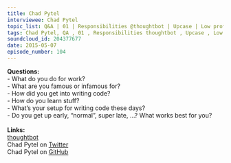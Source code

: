 ```yaml
--- 
title: Chad Pytel
interviewee: Chad Pytel
topic_list: Q&A | 01 | Responsibilities @thoughtbot | Upcase | Low profile | Rails books | Small ponds | Starting out | First computer | BASIC programs | College & Theater | Comedy group | Learning by doing | Investment days | Coding setup | Running | Daily routines
tags: Chad Pytel, QA , 01 , Responsibilities thoughtbot , Upcase , Low profile , Rails books , Small ponds , Starting out , First computer , BASIC programs , College  Theater , Comedy group , Learning by doing , Investment days , Coding setup , Running , Daily routines
soundcloud_id: 204377677
date: 2015-05-07
episode_number: 104
---
```

 
<p class="show_notes_display"><b>Questions:</b><br>- What do you do for work?<br>- What are you famous or infamous for?<br>- How did you get into writing code?<br>- How do you learn stuff?<br>- What’s your setup for writing code these days?<br>- Do you get up early, “normal”, super late, …? What works best for you?<br><br><b>Links:<br></b><a rel="nofollow" target="_blank" href="https://thoughtbot.com/">thoughtbot</a><br>Chad Pytel on <a rel="nofollow" target="_blank" href="https://twitter.com/cpytel">Twitter</a><br>Chad Pytel on <a rel="nofollow" target="_blank" href="https://github.com/cpytel">GitHub</a><br><br></p>
